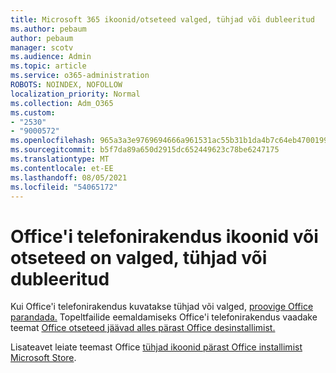 ```yaml
---
title: Microsoft 365 ikoonid/otseteed valged, tühjad või dubleeritud
ms.author: pebaum
author: pebaum
manager: scotv
ms.audience: Admin
ms.topic: article
ms.service: o365-administration
ROBOTS: NOINDEX, NOFOLLOW
localization_priority: Normal
ms.collection: Adm_O365
ms.custom:
- "2530"
- "9000572"
ms.openlocfilehash: 965a3a3e9769694666a961531ac55b31b1da4b7c64eb4700199df8cbcf2152d7
ms.sourcegitcommit: b5f7da89a650d2915dc652449623c78be6247175
ms.translationtype: MT
ms.contentlocale: et-EE
ms.lasthandoff: 08/05/2021
ms.locfileid: "54065172"
---
```

# <a name="office-app-icons-or-shortcuts-are-white-blank-or-duplicate"></a>Office'i telefonirakendus ikoonid või otseteed on valged, tühjad või dubleeritud

Kui Office'i telefonirakendus kuvatakse tühjad või valged, [proovige Office parandada.](https://support.office.com/article/repair-an-office-application-7821d4b6-7c1d-4205-aa0e-a6b40c5bb88b) Topeltfailide eemaldamiseks Office'i telefonirakendus vaadake teemat [Office otseteed jäävad alles pärast Office desinstallimist.](https://support.office.com/article/office-shortcuts-remain-after-office-uninstall-cc04b8e2-6e91-4c10-94af-9359e595d565)

Lisateavet leiate teemast Office [tühjad ikoonid pärast Office installimist Microsoft Store](https://support.office.com/article/office-icons-are-blank-after-installing-office-from-the-microsoft-store-7cdaebde-93d5-4873-b767-d9ddc0474d59).
